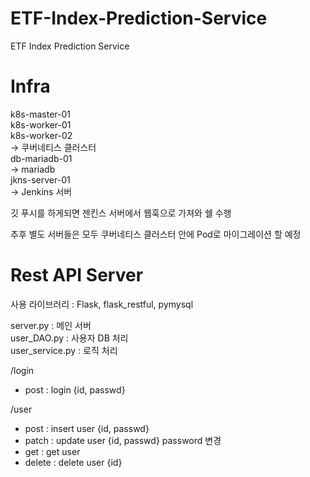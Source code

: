 # ETF-Index-Prediction-Service
ETF Index Prediction Service


# Infra
k8s-master-01\
k8s-worker-01\
k8s-worker-02\
 -> 쿠버네티스 클러스터\
db-mariadb-01\
 -> mariadb\
jkns-server-01\
 -> Jenkins 서버
 
 
깃 푸시를 하게되면 젠킨스 서버에서 웹훅으로 가져와 쉘 수행
 
 
추후 별도 서버들은 모두 쿠버네티스 클러스터 안에 Pod로 마이그레이션 할 예정


# Rest API Server

사용 라이브러리 : Flask, flask_restful, pymysql

server.py : 메인 서버 \
user_DAO.py : 사용자 DB 처리 \
user_service.py : 로직 처리 

/login
- post : login {id, passwd}

/user
- post : insert user {id, passwd}
- patch : update user {id, passwd} password 변경
- get : get user
- delete : delete user {id}